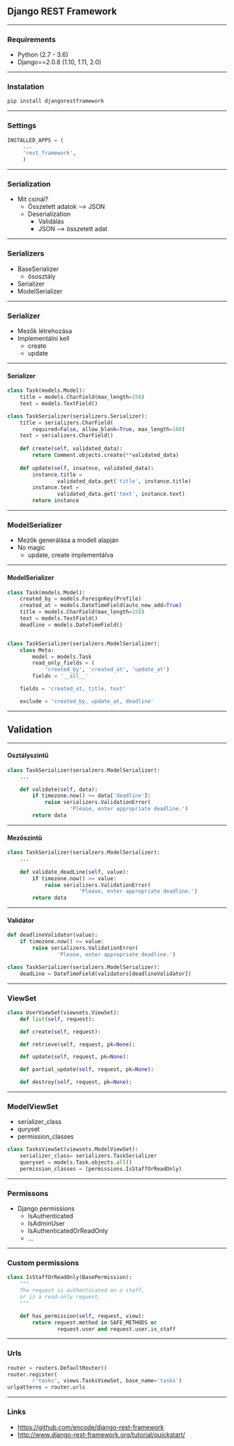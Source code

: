 
## Django REST Framework

---

### Requirements

- Python (2.7 - 3.6)
- Django==2.0.8 (1.10, 1.11, 2.0)

---

### Instalation
```python
pip install djangorestframework
```
---

### Settings

```python
INSTALLED_APPS = (
     ... 
     'rest_framework', 
     )
```

---

### Serialization

- Mit csinál?
    - Összetett adatok --> JSON
    - Deserialization
        - Validálás
        - JSON --> összetett adat

---

### Serializers

- BaseSerializer
    - ősosztály
- Serializer
- ModelSerializer

---

### Serializer

- Mezők létrehozása 
- Implementálni kell
    - create
    - update

---

#### Serializer

```python
class Task(models.Model):
    title = models.CharField(max_length=150)
    text = models.TextField()
```
```python
class TaskSerializer(serializers.Serializer):
    title = serializers.CharField(
        required=False, allow_blank=True, max_length=100)
    text = serializers.CharField()
    
    def create(self, validated_data):
        return Comment.objects.create(**validated_data)
    
    def update(self, insatnce, validated_data):
        instance.title = 
                validated_data.get('title', instance.title)
        instance.text = 
                validated_data.get('text', instance.text)
        return instance
```
---

### ModelSerializer
- Mezők generálása a modell alapján
- No magic
    - update, create implementálva

---

#### ModelSerializer

```python
class Task(models.Model):
    created_by = models.ForeignKey(Profile)
    created_at = models.DateTimeField(auto_now_add=True)
    title = models.CharField(max_length=150)
    text = models.TextField()
    deadline = models.DateTimeField()


class TaskSerializer(serialzers.ModelSerializer):
    class Meta:
        model = models.Task
        read_only_fields = (
            'created_by', 'created_at', 'update_at')
        fields = '__all__'
```

```python
    fields = 'created_at, title, text'
```
```python
    exclude = 'created_by, update_at, deadline'
```
---

## Validation

---
#### Osztályszintű

```python
class TaskSerializer(serialzers.ModelSerializer):
    ...

    def validate(self, data):
        if timezone.now() >= data['deadline']:
            raise serializers.ValidationError(
                    'Please, enter appropriate deadline.')
        return data 
```

---

#### Mezőszintű

```python
class TaskSerializer(serialzers.ModelSerializer):
    ...
   
    def validate_deadLine(self, value):
        if timezone.now() >= value:
            raise serializers.ValidationError(
                       'Please, enter appropriate deadline.')
        return data 
```
---

#### Validátor
```Python
def deadlineValidator(value):
    if timezone.now() >= value:
        raise serializers.ValidationError(
                'Please, enter appropriate deadline.')

class TaskSerializer(serialzers.ModelSerializer):
    deadLine = DateTimeField(validators[deadlineValidator])
```

---

### ViewSet
```python
class UserViewSet(viewsets.ViewSet):
    def list(self, request):

    def create(self, request):

    def retrieve(self, request, pk=None):

    def update(self, request, pk=None):

    def partial_update(self, request, pk=None):

    def destroy(self, request, pk=None):
```
---

### ModelViewSet
- serializer_class
- quryset
- permission_classes

```python
class TasksViewSet(viewsets.ModelViewSet):
    serializer_class= serializers.TaskSerializer
    queryset = models.Task.objects.all()
    permission_classes = (permissions.IsStaffOrReadOnly)
```
---
### Permissons
- Django permissions
    - IsAuthenticated
    - IsAdminUser
    - IsAuthenticatedOrReadOnly
    - ...
--- 
### Custom permissions
```python
class IsStaffOrReadOnly(BasePermission):
    """
    The request is authenticated as a staff,
    or is a read-only request.
    """

    def has_permission(self, request, view):
        return request.method in SAFE_METHODS or 
                request.user and request.user.is_staff
```
---

### Urls
```python
router = routers.DefaultRouter()
router.register(
        r'tasks', views.TasksViewSet, base_name='tasks')
urlpatterns = router.urls
```

---

### Links
- https://github.com/encode/django-rest-framework
- http://www.django-rest-framework.org/tutorial/quickstart/